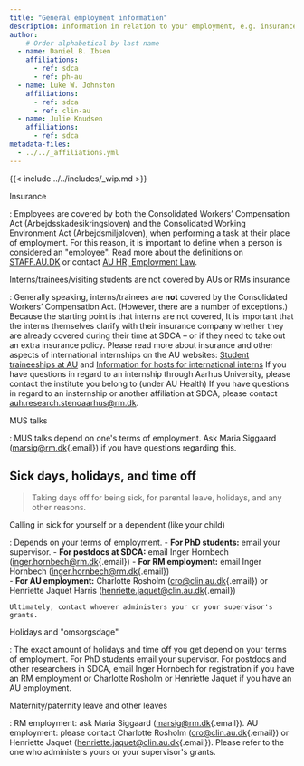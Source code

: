 ```yaml
---
title: "General employment information"
description: Information in relation to your employment, e.g. insurance, holidays, sick days, MUS talks
author:
    # Order alphabetical by last name
  - name: Daniel B. Ibsen
    affiliations: 
      - ref: sdca
      - ref: ph-au
  - name: Luke W. Johnston
    affiliations: 
      - ref: sdca
      - ref: clin-au
  - name: Julie Knudsen
    affiliations: 
      - ref: sdca
metadata-files: 
  - ../../_affiliations.yml
---
```


{{< include ../../includes/_wip.md >}}

Insurance

:   Employees are covered by both the Consolidated Workers’ Compensation
    Act (Arbejdsskadesikringsloven) and the Consolidated Working
    Environment Act (Arbejdsmiljøloven), when performing a task at their
    place of employment. For this reason, it is important to define when
    a person is considered an "employee". Read more about the
    definitions on
    [STAFF.AU.DK](https://medarbejdere.au.dk/en/administration/hr/recruitment-and-employment/insurance/insurance/)
    or contact [AU HR, Employment
    Law](https://medarbejdere.au.dk/en/administration/overview-of-au-administration/au-hr/employment-law/).

Interns/trainees/visiting students are not covered by AUs or RMs insurance

:   Generally speaking, interns/trainees are **not** covered by the
    Consolidated Workers’ Compensation Act. (However, there are a number
    of exceptions.) Because the starting point is that interns are not
    covered, It is important that the interns themselves clarify with
    their insurance company whether they are already covered during
    their time at SDCA – or if they need to take out an extra insurance
    policy. Please read more about insurance and other aspects of
    international internships on the AU websites: [Student traineeships
    at
    AU](https://international.au.dk/education/admissions/student-traineeships-at-au)
    and [Information for hosts for international
    interns](https://medarbejdere.au.dk/en/administration/international/hosting-student-interns/)
    If you have questions in regard to an internship through Aarhus
    University, please contact the institute you belong to (under AU
    Health) If you have questions in regard to an insternship or another
    affiliation at SDCA, please contact
    [auh.research.stenoaarhus\@rm.dk](mailto:auh.research.stenoaarhus@rm.dk).

MUS talks

:   MUS talks depend on one's terms of employment. Ask Maria Siggaard
    ([marsig\@rm.dk](mailto:marsig@rm.dk){.email}) if you have questions
    regarding this.

## Sick days, holidays, and time off

> Taking days off for being sick, for parental leave, holidays, and any
> other reasons.

Calling in sick for yourself or a dependent (like your child)

:   Depends on your terms of employment. - **For PhD students:** email
    your supervisor. - **For postdocs at SDCA:** email Inger Hornbech
    ([inger.hornbech\@rm.dk](mailto:inger.hornbech@rm.dk){.email}) -
    **For RM employment:** email Inger Hornbech
    ([inger.hornbech\@rm.dk](mailto:inger.hornbech@rm.dk){.email})\
    - **For AU employment:** Charlotte Rosholm
    ([cro\@clin.au.dk](mailto:cro@clin.au.dk){.email}) or Henriette
    Jaquet Harris
    ([henriette.jaquet\@clin.au.dk](mailto:henriette.jaquet@clin.au.dk){.email})

    Ultimately, contact whoever administers your or your supervisor's
    grants.

Holidays and "omsorgsdage"

:   The exact amount of holidays and time off you get depend on your
    terms of employment. For PhD students email your supervisor. For
    postdocs and other researchers in SDCA, email Inger Hornbech for
    registration if you have an RM employment or Charlotte Rosholm or
    Henriette Jaquet if you have an AU employment.

Maternity/paternity leave and other leaves

:   RM employment: ask Maria Siggaard
    ([marsig\@rm.dk](mailto:marsig@rm.dk){.email}). AU employment:
    please contact Charlotte Rosholm
    ([cro\@clin.au.dk](mailto:cro@clin.au.dk){.email}) or Henriette
    Jaquet
    ([henriette.jaquet\@clin.au.dk](mailto:henriette.jaquet@clin.au.dk){.email}).
    Please refer to the one who administers yours or your supervisor's
    grants.
